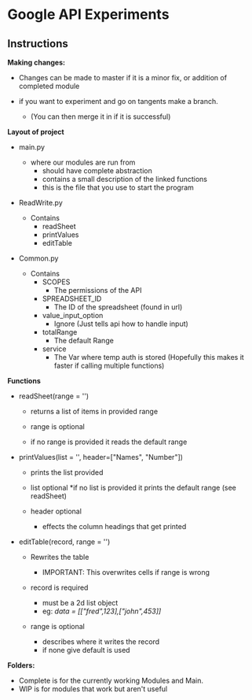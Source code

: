 # Google API Experiments

## Instructions

**Making changes:**
* Changes can be made to master if it is a minor fix, or addition of completed module

* if you want to experiment and go on tangents make a branch. 
  * (You can then merge it in if it is successful)

**Layout of project**
* main.py 
  * where our modules are run from
    * should have complete abstraction
    * contains a small description of the linked functions
    * this is the file that you use to start the program
    
* ReadWrite.py
  * Contains
    * readSheet
    * printValues
    * editTable
* Common.py
  * Contains
    * SCOPES
      * The permissions of the API
    * SPREADSHEET_ID
      * The ID of the spreadsheet (found in url)
    * value_input_option
      * Ignore (Just tells api how to handle input)
    * totalRange
    	* The default Range
    * service
      * The Var where temp auth is stored (Hopefully this makes it faster if calling multiple functions)

**Functions**
* readSheet(range = '')
	
	* returns a list of items in provided range
	
	* range is optional
	* if no range is provided it reads the default range

* printValues(list = '', header=["Names", "Number"])

	* prints the list provided
	
	* list optional
	  *if no list is provided it prints the default range (see readSheet)

	* header optional
	  * effects the column headings that get printed

* editTable(record, range = '')

	* Rewrites the table
	  * IMPORTANT: This overwrites cells if range is wrong

	* record is required
	  * must be a 2d list object
	  * eg: *data = [["fred",123],["john",453]]*

	* range is optional
	  * describes where it writes the record
	  * if none give default is used

**Folders:**
* Complete is for the currently working Modules and Main.
* WIP is for modules that work but aren't useful
